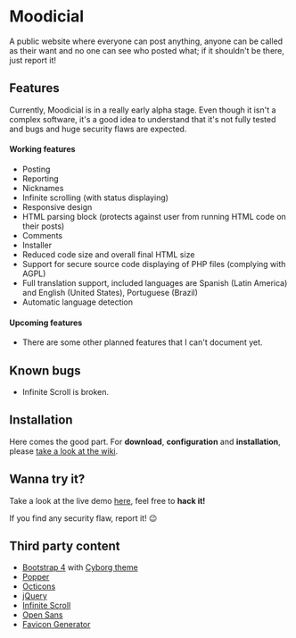 # Moodicial

A public website where everyone can post anything, anyone can be called as their want and no one can see who posted what; if it shouldn't be there, just report it!

## Features

Currently, Moodicial is in a really early alpha stage. Even though it isn't a complex software, it's a good idea to understand that it's not fully tested and bugs and huge security flaws are expected.

#### Working features

- Posting
- Reporting
- Nicknames
- Infinite scrolling (with status displaying)
- Responsive design
- HTML parsing block (protects against user from running HTML code on their posts)
- Comments
- Installer
- Reduced code size and overall final HTML size
- Support for secure source code displaying of PHP files (complying with AGPL)
- Full translation support, included languages are Spanish (Latin America) and English (United States), Portuguese (Brazil)
- Automatic language detection

#### Upcoming features

- There are some other planned features that I can't document yet.

## Known bugs

- Infinite Scroll is broken.

## Installation

Here comes the good part. For **download**, **configuration** and **installation**, please [take a look at the wiki](https://github.com/FacuM/moodicial/wiki).

## Wanna try it?

Take a look at the live demo [here]( http://moodicial.ezyro.com/), feel free to **hack it!**

If you find any security flaw, report it! :wink:

## Third party content

- [Bootstrap 4](https://github.com/twbs/bootstrap) with [Cyborg theme](https://bootswatch.com/cyborg/)
- [Popper](https://github.com/FezVrasta/popper.js)
- [Octicons](https://octicons.github.com/)
- [jQuery](https://github.com/jquery/jquery)
- [Infinite Scroll](https://github.com/metafizzy/infinite-scroll)
- [Open Sans](https://fonts.google.com/specimen/Open+Sans)
- [Favicon Generator](https://realfavicongenerator.net/)
